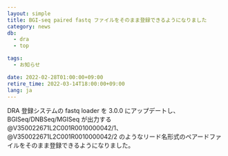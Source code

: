 ```yaml
---
layout: simple
title: BGI-seq paired fastq ファイルをそのまま登録できるようになりました
category: news
db:
  - dra
  - top

tags:
  - お知らせ

date: 2022-02-28T01:00:00+09:00
retire_time: 2022-03-14T18:00:00+09:00
lang: ja
---
```


DRA 登録システムの fastq loader を 3.0.0 にアップデートし、
BGISeq/DNBSeq/MGISeq が出力する @V350022671L2C001R0010000042/1、@V350022671L2C001R0010000042/2 のようなリード名形式のペアードファイルをそのまま登録できるようになりました。   